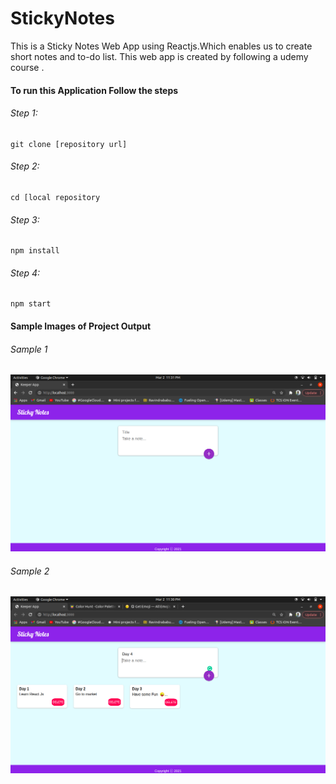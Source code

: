 # StickyNotes
This is a Sticky Notes Web App using Reactjs.Which enables us to create short notes and to-do list.
This web app is created by following a udemy course .

#### To run this Application Follow the steps  

###### Step 1:
    git clone [repository url]

###### Step 2:
    cd [local repository

###### Step 3: 
    npm install

###### Step 4:
    npm start
    

#### Sample Images of Project Output  

###### Sample 1

![Project sample image 1](https://github.com/amalmohan542/StickyNotes/blob/master/Project_Sample_Images/sample1.png)  

###### Sample 2

![Project sample image 2](https://github.com/amalmohan542/StickyNotes/blob/master/Project_Sample_Images/sample2.png) 
